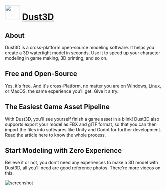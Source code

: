 ﻿# <img src="https://cdn.jsdelivr.net/gh/chtof/chocolatey-packages/automatic/dust3d/dust3d.png" width="48" height="48"/> [Dust3D](https://chocolatey.org/packages/dust3d)

## About
Dust3D is a cross-platform open-source modeling software. It helps you create a 3D watertight model in seconds. Use it to speed up your character modeling in game making, 3D printing, and so on.

## Free and Open-Source
Yes, it's free. And it's cross-Platform, no matter you are on Windows, Linux, or MacOS, the same experience you'll get. Give it a try.

## The Easiest Game Asset Pipeline
With Dust3D, you'll see yourself finish a game asset in a blink! Dust3D also supports export your model as FBX and glTF format, so that you can then import the files into softwares like Unity and Godot for further development. Read the article here to know the whole process.

## Start Modeling with Zero Experience
Believe it or not, you don't need any experiences to make a 3D model with Dust3D, all you'll need are good reference photos. There're more videos on this.

![screenshot](https://cdn.jsdelivr.net/gh/chtof/chocolatey-packages/automatic/dust3d/screenshot.png)
